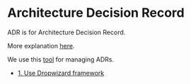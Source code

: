 # Architecture Decision Record

ADR is for Architecture Decision Record. 

More explanation [here](https://adr.github.io/).

We use this [tool](https://github.com/npryce/adr-tools) for managing ADRs.

* [1. Use Dropwizard framework](0001-use-dropwizard-framework.md)